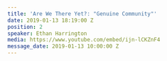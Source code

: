 ```yaml
---
title: 'Are We There Yet?: "Genuine Community"'
date: 2019-01-13 18:19:00 Z
position: 2
speaker: Ethan Harrington
media: https://www.youtube.com/embed/ijn-lCKZnF4
message_date: 2019-01-13 10:00:00 Z
---
```


